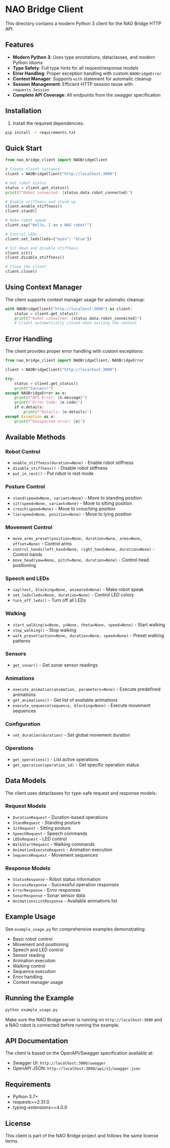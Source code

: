 # NAO Bridge Client

This directory contains a modern Python 3 client for the NAO Bridge HTTP API.

## Features

- **Modern Python 3**: Uses type annotations, dataclasses, and modern Python idioms
- **Type Safety**: Full type hints for all request/response models
- **Error Handling**: Proper exception handling with custom `NAOBridgeError`
- **Context Manager**: Supports `with` statement for automatic cleanup
- **Session Management**: Efficient HTTP session reuse with `requests.Session`
- **Complete API Coverage**: All endpoints from the swagger specification

## Installation

1. Install the required dependencies:

```bash
pip install -r requirements.txt
```

## Quick Start

```python
from nao_bridge_client import NAOBridgeClient

# Create client instance
client = NAOBridgeClient("http://localhost:3000")

# Get robot status
status = client.get_status()
print(f"Robot connected: {status.data.robot_connected}")

# Enable stiffness and stand up
client.enable_stiffness()
client.stand()

# Make robot speak
client.say("Hello, I am a NAO robot!")

# Control LEDs
client.set_leds(leds={"eyes": "blue"})

# Sit down and disable stiffness
client.sit()
client.disable_stiffness()

# Close the client
client.close()
```

## Using Context Manager

The client supports context manager usage for automatic cleanup:

```python
with NAOBridgeClient("http://localhost:3000") as client:
    status = client.get_status()
    print(f"Robot connected: {status.data.robot_connected}")
    # Client automatically closed when exiting the context
```

## Error Handling

The client provides proper error handling with custom exceptions:

```python
from nao_bridge_client import NAOBridgeClient, NAOBridgeError

client = NAOBridgeClient("http://localhost:3000")

try:
    status = client.get_status()
    print("Success!")
except NAOBridgeError as e:
    print(f"API Error: {e.message}")
    print(f"Error Code: {e.code}")
    if e.details:
        print(f"Details: {e.details}")
except Exception as e:
    print(f"Unexpected error: {e}")
```

## Available Methods

### Robot Control
- `enable_stiffness(duration=None)` - Enable robot stiffness
- `disable_stiffness()` - Disable robot stiffness
- `put_in_rest()` - Put robot in rest mode

### Posture Control
- `stand(speed=None, variant=None)` - Move to standing position
- `sit(speed=None, variant=None)` - Move to sitting position
- `crouch(speed=None)` - Move to crouching position
- `lie(speed=None, position=None)` - Move to lying position

### Movement Control
- `move_arms_preset(position=None, duration=None, arms=None, offset=None)` - Control arms
- `control_hands(left_hand=None, right_hand=None, duration=None)` - Control hands
- `move_head(yaw=None, pitch=None, duration=None)` - Control head positioning

### Speech and LEDs
- `say(text, blocking=None, animated=None)` - Make robot speak
- `set_leds(leds=None, duration=None)` - Control LED colors
- `turn_off_leds()` - Turn off all LEDs

### Walking
- `start_walking(x=None, y=None, theta=None, speed=None)` - Start walking
- `stop_walking()` - Stop walking
- `walk_preset(action=None, duration=None, speed=None)` - Preset walking patterns

### Sensors
- `get_sonar()` - Get sonar sensor readings

### Animations
- `execute_animation(animation, parameters=None)` - Execute predefined animations
- `get_animations()` - Get list of available animations
- `execute_sequence(sequence, blocking=None)` - Execute movement sequences

### Configuration
- `set_duration(duration)` - Set global movement duration

### Operations
- `get_operations()` - List active operations
- `get_operation(operation_id)` - Get specific operation status

## Data Models

The client uses dataclasses for type-safe request and response models:

### Request Models
- `DurationRequest` - Duration-based operations
- `StandRequest` - Standing posture
- `SitRequest` - Sitting posture
- `SpeechRequest` - Speech commands
- `LEDsRequest` - LED control
- `WalkStartRequest` - Walking commands
- `AnimationExecuteRequest` - Animation execution
- `SequenceRequest` - Movement sequences

### Response Models
- `StatusResponse` - Robot status information
- `SuccessResponse` - Successful operation responses
- `ErrorResponse` - Error responses
- `SonarResponse` - Sonar sensor data
- `AnimationsListResponse` - Available animations list

## Example Usage

See `example_usage.py` for comprehensive examples demonstrating:

- Basic robot control
- Movement and positioning
- Speech and LED control
- Sensor reading
- Animation execution
- Walking control
- Sequence execution
- Error handling
- Context manager usage

## Running the Example

```bash
python example_usage.py
```

Make sure the NAO Bridge server is running on `http://localhost:3000` and a NAO robot is connected before running the example.

## API Documentation

The client is based on the OpenAPI/Swagger specification available at:
- Swagger UI: `http://localhost:3000/swagger`
- OpenAPI JSON: `http://localhost:3000/api/v1/swagger.json`

## Requirements

- Python 3.7+
- requests>=2.31.0
- typing-extensions>=4.0.0

## License

This client is part of the NAO Bridge project and follows the same license terms. 